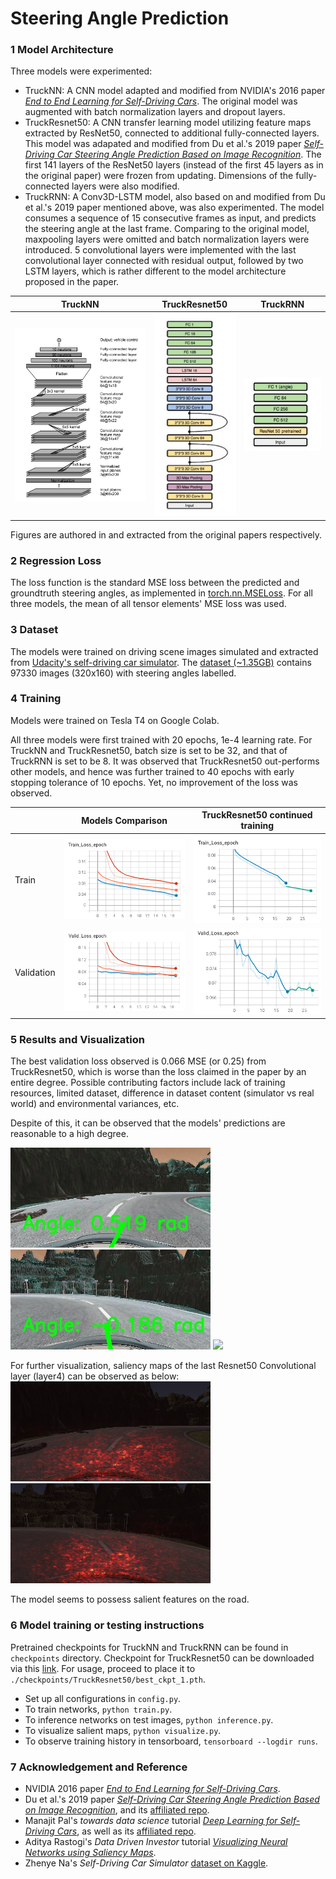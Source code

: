 # Steering Angle Prediction

### 1 Model Architecture

Three models were experimented:
* TruckNN: A CNN model adapted and modified from NVIDIA's 2016 paper [*End to End Learning for Self-Driving Cars*](https://arxiv.org/abs/1604.07316). The original model was augmented with batch normalization layers and dropout layers.
* TruckResnet50: A CNN transfer learning model utilizing feature maps extracted by ResNet50, connected to additional fully-connected layers. This model was adapated and modified from Du et al.'s 2019 paper [*Self-Driving Car Steering Angle Prediction Based on Image Recognition*](https://arxiv.org/abs/1912.05440). The first 141 layers of the ResNet50 layers (instead of the first 45 layers as in the original paper) were frozen from updating. Dimensions of the fully-connected layers were also modified.
* TruckRNN: A Conv3D-LSTM model, also based on and modified from Du et al.'s 2019 paper mentioned above, was also experimented. The model consumes a sequence of 15 consecutive frames as input, and predicts the steering angle at the last frame. Comparing to the original model, maxpooling layers were omitted and batch normalization layers were introduced. 5 convolutional layers were implemented with the last convolutional layer connected with residual output, followed by two LSTM layers, which is rather different to the model architecture proposed in the paper.

| TruckNN | TruckResnet50 | TruckRNN |
| ------------- | ------------- | ------------- |
| ![What is this](./visualizations/nvidia_model.png)  | ![What is this](./visualizations/3dLSTM_model.png)  | ![What is this](./visualizations/Res_model.png)|

Figures are authored in and extracted from the original papers respectively.

### 2 Regression Loss

The loss function is the standard MSE loss between the predicted and groundtruth steering angles, as implemented in [torch.nn.MSELoss](https://pytorch.org/docs/stable/generated/torch.nn.MSELoss.html). For all three models, the mean of all tensor elements' MSE loss was used.

### 3 Dataset

The models were trained on driving scene images simulated and extracted from [Udacity's self-driving car simulator](https://github.com/udacity/self-driving-car-sim). The [dataset (~1.35GB)](https://www.kaggle.com/zaynena/selfdriving-car-simulator) contains 97330 images (320x160) with steering angles labelled. 

### 4 Training

Models were trained on Tesla T4 on Google Colab. 

All three models were first trained with 20 epochs, 1e-4 learning rate. For TruckNN and TruckResnet50, batch size is set to be 32, and that of TruckRNN is set to be 8. It was observed that TruckResnet50 out-performs other models, and hence was further trained to 40 epochs with early stopping tolerance of 10 epochs. Yet, no improvement of the loss was observed.

|   | Models Comparison | TruckResnet50 continued training |
| ------------- | ------------- | ------------- |
| Train  | ![What is this](./visualizations/model_compare_train_loss.png)  | ![What is this](./visualizations/resnet_train_loss_continue.png)|
| Validation  | ![What is this](./visualizations/model_compare_valid_loss.png)  | ![What is this](./visualizations/resnet_valid_loss_continue.png)|

### 5 Results and Visualization

The best validation loss observed is 0.066 MSE (or 0.25) from TruckResnet50, which is worse than the loss claimed in the paper by an entire degree. Possible contributing factors include lack of training resources, limited dataset, difference in dataset content (simulator vs real world) and environmental variances, etc.

Despite of this, it can be observed that the models' predictions are reasonable to a high degree.

 ![What is this](./visualizations/model3_output.jpg) ![What is this](./visualizations/model3_output2.jpg) 
 ![](./visualizations/demo.gif)

For further visualization, saliency maps of the last Resnet50 Convolutional layer (layer4) can be observed as below:
![What is this](./visualizations/resnet_salient_map1.png) ![What is this](./visualizations/resnet_salient_map2.png)

The model seems to possess salient features on the road.

### 6 Model training or testing instructions

Pretrained checkpoints for TruckNN and TruckRNN can be found in `checkpoints` directory. Checkpoint for TruckResnet50 can be downloaded via this [link](https://drive.google.com/file/d/1P9DB27bXgqySR7fRcAHog6xr2d-fRQCh/view?usp=sharing). For usage, proceed to place it to `./checkpoints/TruckResnet50/best_ckpt_1.pth`.

* Set up all configurations in `config.py`.
* To train networks, `python train.py`.
* To inference networks on test images, `python inference.py`.
* To visualize salient maps, `python visualize.py`.
* To observe training history in tensorboard, `tensorboard --logdir runs`.

### 7 Acknowledgement and Reference

* NVIDIA 2016 paper [*End to End Learning for Self-Driving Cars*](https://arxiv.org/abs/1604.07316).
* Du et al.'s 2019 paper [*Self-Driving Car Steering Angle Prediction Based on Image Recognition*](https://arxiv.org/abs/1912.05440), and its [affiliated repo](https://github.com/FangLintao/Self-Driving-Car).
* Manajit Pal's *towards data science* tutorial [*Deep Learning for Self-Driving Cars*](https://towardsdatascience.com/deep-learning-for-self-driving-cars-7f198ef4cfa2), as well as its [affiliated repo](https://github.com/ManajitPal/DeepLearningForSelfDrivingCars).
* Aditya Rastogi's *Data Driven Investor* tutorial [*Visualizing Neural Networks using Saliency Maps*](https://medium.datadriveninvestor.com/visualizing-neural-networks-using-saliency-maps-in-pytorch-289d8e244ab4).
* Zhenye Na's *Self-Driving Car Simulator* [dataset on Kaggle](https://www.kaggle.com/zaynena/selfdriving-car-simulator).
